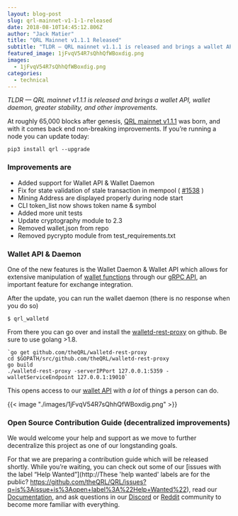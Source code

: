 ```yaml
---
layout: blog-post
slug: qrl-mainnet-v1-1-1-released
date: 2018-08-10T14:45:12.806Z
author: "Jack Matier"
title: "QRL Mainnet v1.1.1 Released"
subtitle: "TLDR — QRL mainnet v1.1.1 is released and brings a wallet API, wallet daemon, greater stability, and other improvements."
featured_image: 1jFvqV54R7sQhhQfWBoxdig.png
images:
  - 1jFvqV54R7sQhhQfWBoxdig.png
categories:
  - technical
---
```


*TLDR — QRL mainnet v1.1.1 is released and brings a wallet API, wallet daemon, greater stability, and other improvements.*

At roughly 65,000 blocks after genesis, [QRL mainnet v1.1.1](https://github.com/theQRL/QRL/releases/tag/v1.1.1) was born, and with it comes back end non-breaking improvements. If you’re running a node you can update today:

```
pip3 install qrl --upgrade
```


### Improvements are

* Added support for Wallet API & Wallet Daemon
* Fix for state validation of stale transaction in mempool ( [#1538](https://github.com/theQRL/QRL/issues/1538) )
* Mining Address are displayed properly during node start
* CLI token_list now shows token name & symbol
* Added more unit tests
* Update cryptography module to 2.3
* Removed wallet.json from repo
* Removed pycrypto module from test_requirements.txt

### Wallet API & Daemon

One of the new features is the Wallet Daemon & Wallet API which allows for extensive manipulation of [wallet functions](https://api.theqrl.org/#wallet-api) through our [gRPC API](https://api.theqrl.org/#qrl-api), an important feature for exchange integration.

After the update, you can run the wallet daemon (there is no response when you do so)

```
$ qrl_walletd
```


From there you can go over and install the [walletd-rest-proxy](https://github.com/theQRL/walletd-rest-proxy) on github. Be sure to use golang &gt;1.8.

```
`go get github.com/theQRL/walletd-rest-proxy
cd $GOPATH/src/github.com/theQRL/walletd-rest-proxy
go build
./walletd-rest-proxy -serverIPPort 127.0.0.1:5359 -walletServiceEndpoint 127.0.0.1:19010`
```


This opens access to our [wallet API](https://api.theqrl.org/#wallet-api) with *a lot* of things a person can do.

{{< image "./images/1jFvqV54R7sQhhQfWBoxdig.png" >}}

### Open Source Contribution Guide (decentralized improvements)

We would welcome your help and support as we move to further decentralize this project as one of our longstanding goals.

For that we are preparing a contribution guide which will be released shortly. While you’re waiting, you can check out some of our [issues with the label “Help Wanted”](http://These 'help wanted' labels are for the public? https://github.com/theQRL/QRL/issues?q=is%3Aissue+is%3Aopen+label%3A%22Help+Wanted%22), read our [Documentation](https://docs.theqrl.org), and ask questions in our [Discord](https://discord.gg/RX5SWPN) or [Reddit](https://www.reddit.com/r/QRL/) community to become more familiar with everything.